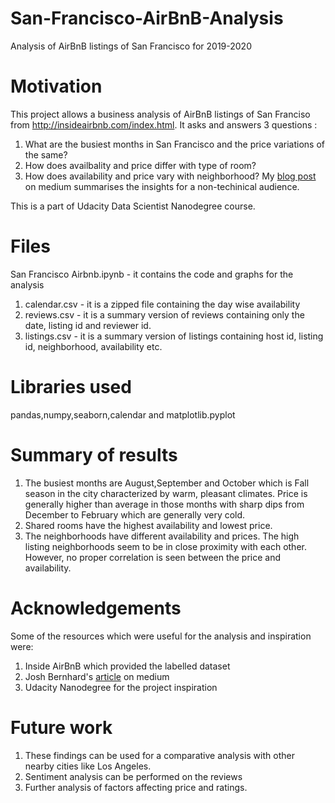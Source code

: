 # San-Francisco-AirBnB-Analysis
Analysis of AirBnB listings of San Francisco for 2019-2020
# Motivation
This project allows a business analysis of AirBnB listings of San Franciso from http://insideairbnb.com/index.html. It asks and answers 3 questions :
1) What are the busiest months in San Francisco and the price variations of the same?
2) How does availbality and price differ with type of room?
3) How does availability and price vary with neighborhood?
My [blog post](https://medium.com/@rlulua/3-insights-into-airbnb-in-san-francisco-38913347cf4c) on medium summarises the insights for a non-techinical audience.

This is a part of Udacity Data Scientist Nanodegree course.
# Files
San Francisco Airbnb.ipynb - it contains the code and graphs for the analysis
1) calendar.csv - it is a zipped file containing the day wise availability 
2) reviews.csv - it is a summary version of reviews containing only the date, listing id and reviewer id.
3) listings.csv - it is a summary version of listings containing host id, listing id, neighborhood, availability etc.
# Libraries used
pandas,numpy,seaborn,calendar and matplotlib.pyplot
# Summary of results
1) The busiest months are August,September and October which is Fall season in the city characterized by warm, pleasant climates. Price is generally higher than average in those months with sharp dips from December to February which are generally very cold.
2) Shared rooms have the highest availability and lowest price. 
3) The neighborhoods have different availability and prices. The high listing neighborhoods seem to be in close proximity with each other. However, no proper correlation is seen between the price and availability.
# Acknowledgements
Some of the resources which were useful for the analysis and inspiration were:
1. Inside AirBnB which provided the labelled dataset
2. Josh Bernhard's [article](https://medium.com/@josh_2774/a-comparison-of-airbnb-homes-seattle-vs-boston-cdc0df2cfcd7) on medium 
3. Udacity Nanodegree for the project inspiration
# Future work
1. These findings can be used for a comparative analysis with other nearby cities like Los Angeles.
2. Sentiment analysis can be performed on the reviews
3. Further analysis of factors affecting price and ratings.
